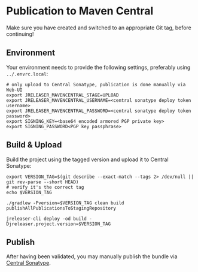 
# Publication to Maven Central

Make sure you have created and switched to an appropriate Git tag, before continuing!

## Environment

Your environment needs to provide the following settings, preferably using `../.envrc.local`:
```shell
# only upload to Central Sonatype, publication is done manually via Web-UI
export JRELEASER_MAVENCENTRAL_STAGE=UPLOAD
export JRELEASER_MAVENCENTRAL_USERNAME=<central sonatype deploy token username>
export JRELEASER_MAVENCENTRAL_PASSWORD=<central sonatype deploy token password>
export SIGNING_KEY=<base64 encoded armored PGP private key>
export SIGNING_PASSWORD<PGP key passphrase>
```

## Build & Upload

Build the project using the tagged version and upload it to Central Sonatype:
```
export VERSION_TAG=$(git describe --exact-match --tags 2> /dev/null || git rev-parse --short HEAD)
# verify it's the correct tag
echo $VERSION_TAG

./gradlew -Pversion=$VERSION_TAG clean build publishAllPublicationsToStagingRepository

jreleaser-cli deploy -od build -Djreleaser.project.version=$VERSION_TAG
```

## Publish

After having been validated, you may manually publish the bundle via [Central Sonatype](https://central.sonatype.com/publishing).